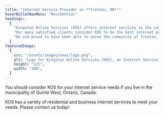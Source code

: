 ```yaml
---
title: "Internet Service Provider in **Trenton, ON**"
hoverBulletNavMenu: "Residential"
headings:
  [
    "Kingston Online Services (KOS) offers internet services to the community of Trenton in Central Ontario, Canada.",
    "Our many satisfied clients consider KOS to be the best internet provider in Trenton.",
    "We are proud to have been able to serve the community of Trenton, ON since the 1990s.",
  ]
featuredImage:
  {
    src: "/assets/images/news/logo.png",
    alt: "Logo for Kingston Online Services (KOS), an Internet Service Provider based in Kingston, Ontario",
    height: "125",
    width: "300",
  }
---
```


You should consider KOS for your internet service needs if you live in the municipality of Quinte West, Ontario, Canada.

KOS has a variety of residential and business internet services to meet your needs. Please contact us today!
